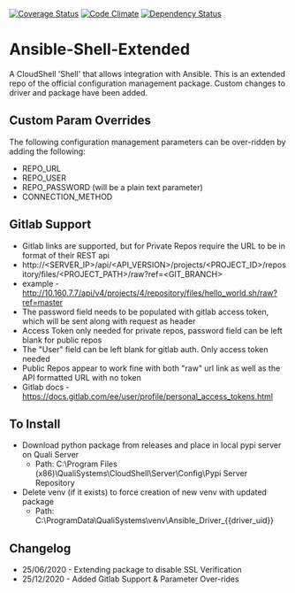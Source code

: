 [![Coverage Status](https://coveralls.io/repos/github/QualiSystems/Ansible-Shell/badge.svg?branch=develop)](https://coveralls.io/github/QualiSystems/Ansible-Shell?branch=develop)
[![Code Climate](https://codeclimate.com/github/QualiSystems/Ansible-Shell/badges/gpa.svg)](https://codeclimate.com/github/QualiSystems/Ansible-Shell)
[![Dependency Status](https://dependencyci.com/github/QualiSystems/Ansible-Shell/badge)](https://dependencyci.com/github/QualiSystems/Ansible-Shell)

# Ansible-Shell-Extended
A CloudShell 'Shell' that allows integration with Ansible. This is an extended repo of the official configuration management package. 
Custom changes to driver and package have been added.

## Custom Param Overrides
The following configuration management parameters can be over-ridden by adding the following:
- REPO_URL
- REPO_USER
- REPO_PASSWORD (will be a plain text parameter)
- CONNECTION_METHOD

## Gitlab Support
- Gitlab links are supported, but for Private Repos require the URL to be in format of their REST api
- http://<SERVER_IP>/api/<API_VERSION>/projects/<PROJECT_ID>/repository/files/<PROJECT_PATH>/raw?ref=<GIT_BRANCH>
- example - http://10.160.7.7/api/v4/projects/4/repository/files/hello_world.sh/raw?ref=master
- The password field needs to be populated with gitlab access token, which will be sent along with request as header
- Access Token only needed for private repos, password field can be left blank for public repos
- The "User" field can be left blank for gitlab auth. Only access token needed
- Public Repos appear to work fine with both "raw" url link as well as the API formatted URL with no token
- Gitlab docs - https://docs.gitlab.com/ee/user/profile/personal_access_tokens.html

## To Install
- Download python package from releases and place in local pypi server on Quali Server
    - Path: C:\Program Files (x86)\QualiSystems\CloudShell\Server\Config\Pypi Server Repository
- Delete venv (if it exists) to force creation of new venv with updated package
    - Path: C:\ProgramData\QualiSystems\venv\Ansible_Driver_{{driver_uid}}

## Changelog
- 25/06/2020 - Extending package to disable SSL Verification
- 25/12/2020 - Added Gitlab Support & Parameter Over-rides